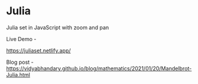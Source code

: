 # Julia
Julia set in JavaScript with zoom and pan 

Live Demo -

https://juliaset.netlify.app/

Blog post - https://vidyabhandary.github.io/blog/mathematics/2021/01/20/Mandelbrot-Julia.html